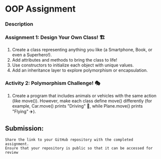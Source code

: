 # OOP Assignment
### Description

### Assignment 1: Design Your Own Class! 🏗️

1. Create a class representing anything you like (a Smartphone, Book, or even a Superhero!).
2. Add attributes and methods to bring the class to life!
3. Use constructors to initialize each object with unique values.
4. Add an inheritance layer to explore polymorphism or encapsulation.

### Activity 2: Polymorphism Challenge! 🎭

1. Create a program that includes animals or vehicles with the same action (like move()). However, make each class define move() differently (for example, Car.move() prints "Driving" 🚗, while Plane.move() prints "Flying" ✈️).

## Submission:
    Share the link to your GitHub repository with the completed assignment.
    Ensure that your repository is public so that it can be accessed for review